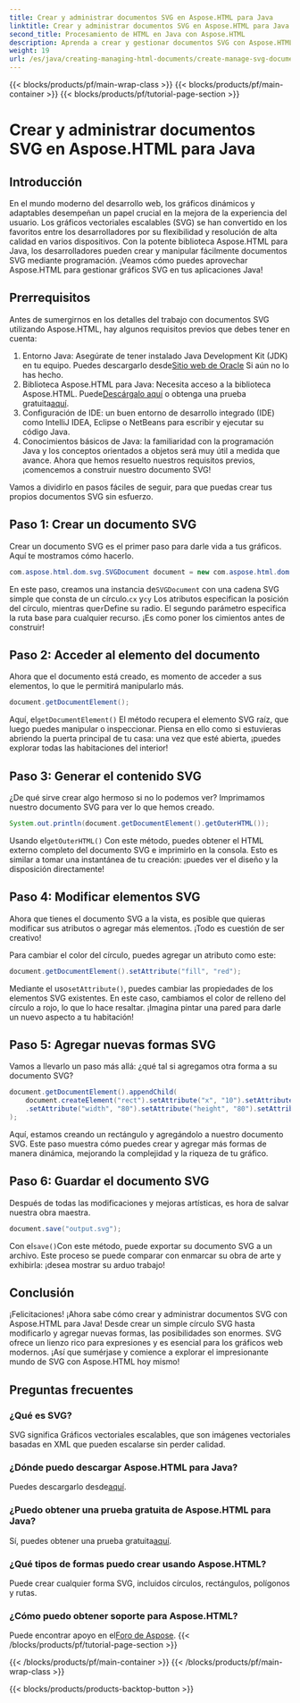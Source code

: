 ```yaml
---
title: Crear y administrar documentos SVG en Aspose.HTML para Java
linktitle: Crear y administrar documentos SVG en Aspose.HTML para Java
second_title: Procesamiento de HTML en Java con Aspose.HTML
description: Aprenda a crear y gestionar documentos SVG con Aspose.HTML para Java. Esta guía completa cubre todo, desde la creación básica hasta la manipulación avanzada.
weight: 19
url: /es/java/creating-managing-html-documents/create-manage-svg-documents/
---
```


{{< blocks/products/pf/main-wrap-class >}}
{{< blocks/products/pf/main-container >}}
{{< blocks/products/pf/tutorial-page-section >}}

# Crear y administrar documentos SVG en Aspose.HTML para Java

## Introducción
En el mundo moderno del desarrollo web, los gráficos dinámicos y adaptables desempeñan un papel crucial en la mejora de la experiencia del usuario. Los gráficos vectoriales escalables (SVG) se han convertido en los favoritos entre los desarrolladores por su flexibilidad y resolución de alta calidad en varios dispositivos. Con la potente biblioteca Aspose.HTML para Java, los desarrolladores pueden crear y manipular fácilmente documentos SVG mediante programación. ¡Veamos cómo puedes aprovechar Aspose.HTML para gestionar gráficos SVG en tus aplicaciones Java!
## Prerrequisitos
Antes de sumergirnos en los detalles del trabajo con documentos SVG utilizando Aspose.HTML, hay algunos requisitos previos que debes tener en cuenta:
1.  Entorno Java: Asegúrate de tener instalado Java Development Kit (JDK) en tu equipo. Puedes descargarlo desde[Sitio web de Oracle](https://www.oracle.com/java/technologies/javase-jdk11-downloads.html) Si aún no lo has hecho.
2.  Biblioteca Aspose.HTML para Java: Necesita acceso a la biblioteca Aspose.HTML. Puede[Descárgalo aquí](https://releases.aspose.com/html/java/) o obtenga una prueba gratuita[aquí](https://releases.aspose.com/).
3. Configuración de IDE: un buen entorno de desarrollo integrado (IDE) como IntelliJ IDEA, Eclipse o NetBeans para escribir y ejecutar su código Java.
4. Conocimientos básicos de Java: la familiaridad con la programación Java y los conceptos orientados a objetos será muy útil a medida que avance.
Ahora que hemos resuelto nuestros requisitos previos, ¡comencemos a construir nuestro documento SVG!

Vamos a dividirlo en pasos fáciles de seguir, para que puedas crear tus propios documentos SVG sin esfuerzo.
## Paso 1: Crear un documento SVG
Crear un documento SVG es el primer paso para darle vida a tus gráficos. Aquí te mostramos cómo hacerlo.

```java
com.aspose.html.dom.svg.SVGDocument document = new com.aspose.html.dom.svg.SVGDocument("<svg xmlns='http://<circle cx='50' cy='50' r='40'/></svg>", ".");
```

 En este paso, creamos una instancia de`SVGDocument` con una cadena SVG simple que consta de un círculo.`cx` y`cy` Los atributos especifican la posición del círculo, mientras que`r`Define su radio. El segundo parámetro especifica la ruta base para cualquier recurso. ¡Es como poner los cimientos antes de construir!
## Paso 2: Acceder al elemento del documento
Ahora que el documento está creado, es momento de acceder a sus elementos, lo que le permitirá manipularlo más.

```java
document.getDocumentElement();
```

 Aquí, el`getDocumentElement()` El método recupera el elemento SVG raíz, que luego puedes manipular o inspeccionar. Piensa en ello como si estuvieras abriendo la puerta principal de tu casa: una vez que esté abierta, ¡puedes explorar todas las habitaciones del interior!
## Paso 3: Generar el contenido SVG
¿De qué sirve crear algo hermoso si no lo podemos ver? Imprimamos nuestro documento SVG para ver lo que hemos creado.

```java
System.out.println(document.getDocumentElement().getOuterHTML());
```

 Usando el`getOuterHTML()` Con este método, puedes obtener el HTML externo completo del documento SVG e imprimirlo en la consola. Esto es similar a tomar una instantánea de tu creación: ¡puedes ver el diseño y la disposición directamente!
## Paso 4: Modificar elementos SVG
Ahora que tienes el documento SVG a la vista, es posible que quieras modificar sus atributos o agregar más elementos. ¡Todo es cuestión de ser creativo!

Para cambiar el color del círculo, puedes agregar un atributo como este:
```java
document.getDocumentElement().setAttribute("fill", "red");
```

 Mediante el uso`setAttribute()`, puedes cambiar las propiedades de los elementos SVG existentes. En este caso, cambiamos el color de relleno del círculo a rojo, lo que lo hace resaltar. ¡Imagina pintar una pared para darle un nuevo aspecto a tu habitación!
## Paso 5: Agregar nuevas formas SVG
Vamos a llevarlo un paso más allá: ¿qué tal si agregamos otra forma a su documento SVG? 

```java
document.getDocumentElement().appendChild(
    document.createElement("rect").setAttribute("x", "10").setAttribute("y", "10")
    .setAttribute("width", "80").setAttribute("height", "80").setAttribute("fill", "blue")
);
```

Aquí, estamos creando un rectángulo y agregándolo a nuestro documento SVG. Este paso muestra cómo puedes crear y agregar más formas de manera dinámica, mejorando la complejidad y la riqueza de tu gráfico.
## Paso 6: Guardar el documento SVG
Después de todas las modificaciones y mejoras artísticas, es hora de salvar nuestra obra maestra.

```java
document.save("output.svg");
```

 Con el`save()`Con este método, puede exportar su documento SVG a un archivo. Este proceso se puede comparar con enmarcar su obra de arte y exhibirla: ¡desea mostrar su arduo trabajo!
## Conclusión
¡Felicitaciones! ¡Ahora sabe cómo crear y administrar documentos SVG con Aspose.HTML para Java! Desde crear un simple círculo SVG hasta modificarlo y agregar nuevas formas, las posibilidades son enormes. SVG ofrece un lienzo rico para expresiones y es esencial para los gráficos web modernos. ¡Así que sumérjase y comience a explorar el impresionante mundo de SVG con Aspose.HTML hoy mismo!
## Preguntas frecuentes
### ¿Qué es SVG?
SVG significa Gráficos vectoriales escalables, que son imágenes vectoriales basadas en XML que pueden escalarse sin perder calidad.
### ¿Dónde puedo descargar Aspose.HTML para Java?
 Puedes descargarlo desde[aquí](https://releases.aspose.com/html/java/).
### ¿Puedo obtener una prueba gratuita de Aspose.HTML para Java?
 Sí, puedes obtener una prueba gratuita[aquí](https://releases.aspose.com/).
### ¿Qué tipos de formas puedo crear usando Aspose.HTML?
Puede crear cualquier forma SVG, incluidos círculos, rectángulos, polígonos y rutas.
### ¿Cómo puedo obtener soporte para Aspose.HTML?
Puede encontrar apoyo en el[Foro de Aspose](https://forum.aspose.com/c/html/29).
{{< /blocks/products/pf/tutorial-page-section >}}

{{< /blocks/products/pf/main-container >}}
{{< /blocks/products/pf/main-wrap-class >}}

{{< blocks/products/products-backtop-button >}}
